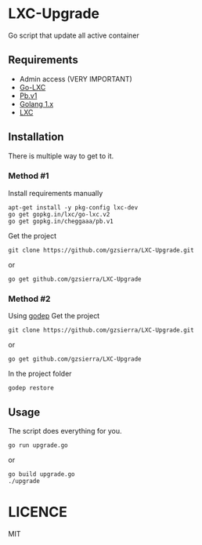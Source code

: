 # LXC-Upgrade
Go script that update all active container

## Requirements
* Admin access (VERY IMPORTANT)
* [Go-LXC](https://github.com/lxc/go-lxc/tree/v2)
* [Pb.v1](https://github.com/cheggaaa/pb/tree/v1.0.5)
* [Golang 1.x](https://golang.org/dl/)
* [LXC](https://github.com/lxc/lxc/releases)

## Installation
There is multiple way to get to it.

### Method #1
Install requirements manually
```
apt-get install -y pkg-config lxc-dev
go get gopkg.in/lxc/go-lxc.v2
go get gopkg.in/cheggaaa/pb.v1
```
Get the project
```
git clone https://github.com/gzsierra/LXC-Upgrade.git
```
or
```
go get github.com/gzsierra/LXC-Upgrade
```

### Method #2
Using [godep](https://github.com/tools/godep)
Get the project
```
git clone https://github.com/gzsierra/LXC-Upgrade.git
```
or
```
go get github.com/gzsierra/LXC-Upgrade
```
In the project folder
```
godep restore
```

## Usage
The script does everything for you.
```
go run upgrade.go
```
or
```
go build upgrade.go
./upgrade
```

# LICENCE
MIT

